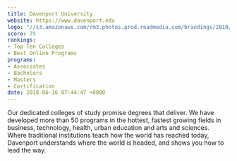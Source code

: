 ```yaml
---
title: Davenport University
website: https://www.davenport.edu
logo: "//s3.amazonaws.com/rm3.photos.prod.readmedia.com/brandings/2810/medium/DU_Logo_-_280_x_280.jpg"
score: 75
rankings:
- Top Ten Colleges
- Best Online Programs
programs:
- Associates
- Bachelors
- Masters
- Certification
date: 2018-06-16 07:44:47 +0000
---
```

Our dedicated colleges of study promise degrees that deliver. We have developed more than 50 programs in the hottest, fastest growing fields in business, technology, health, urban education and arts and sciences. Where traditional institutions teach how the world has reached today, Davenport understands where the world is headed, and shows you how to lead the way.